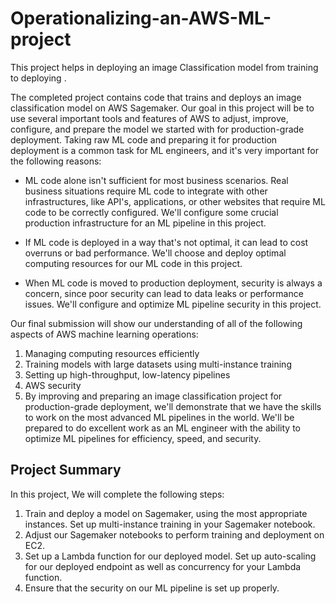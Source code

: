 # Operationalizing-an-AWS-ML-project
This project helps in deploying an image Classification model from training to deploying .

The completed project contains code that trains and deploys an image classification model on AWS Sagemaker. Our goal in this project will be to use several important tools and features of AWS to adjust, improve, configure, and prepare the model we started with for production-grade deployment. Taking raw ML code and preparing it for production deployment is a common task for ML engineers, and it's very important for the following reasons:

* ML code alone isn't sufficient for most business scenarios. Real business situations require ML code to integrate with other infrastructures, like API's, applications, or other websites that require ML code to be correctly configured. We'll configure some crucial production infrastructure for an ML pipeline in this project.

* If ML code is deployed in a way that's not optimal, it can lead to cost overruns or bad performance. We'll choose and deploy optimal computing resources for our ML code in this project.

* When ML code is moved to production deployment, security is always a concern, since poor security can lead to data leaks or performance issues. We'll configure and optimize ML pipeline security in this project.

Our final submission will show our understanding of all of the following aspects of AWS machine learning operations:

1. Managing computing resources efficiently
2. Training models with large datasets using multi-instance training
3. Setting up high-throughput, low-latency pipelines
4. AWS security
5. By improving and preparing an image classification project for production-grade deployment, we'll demonstrate that we have the skills to work on the most advanced ML pipelines in the world. We'll be prepared to do excellent work as an ML engineer with the ability to optimize ML pipelines for efficiency, speed, and security.

## Project Summary
In this project, We will complete the following steps:

1. Train and deploy a model on Sagemaker, using the most appropriate instances. Set up multi-instance training in your Sagemaker notebook.
2. Adjust our Sagemaker notebooks to perform training and deployment on EC2.
3. Set up a Lambda function for our deployed model. Set up auto-scaling for our deployed endpoint as well as concurrency for your Lambda function.
4. Ensure that the security on our ML pipeline is set up properly.
